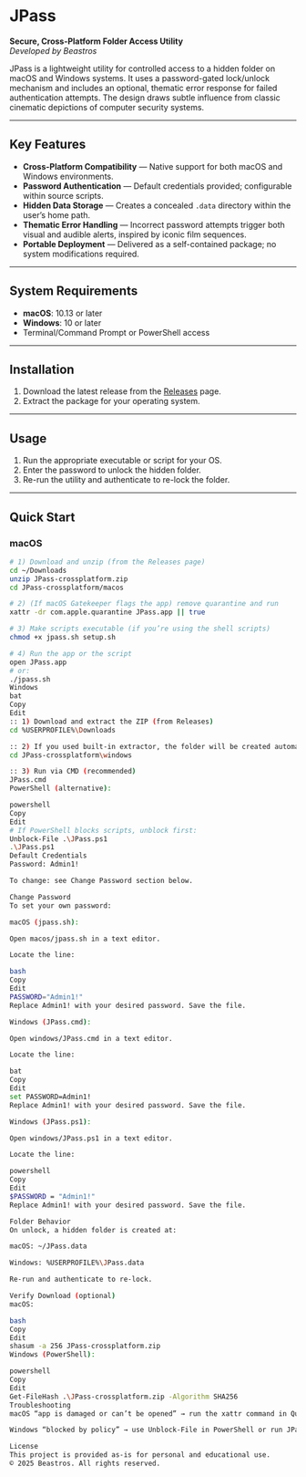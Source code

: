# JPass  
**Secure, Cross-Platform Folder Access Utility**  
*Developed by Beastros*  

JPass is a lightweight utility for controlled access to a hidden folder on macOS and Windows systems. It uses a password-gated lock/unlock mechanism and includes an optional, thematic error response for failed authentication attempts. The design draws subtle influence from classic cinematic depictions of computer security systems.  

---

## Key Features
- **Cross-Platform Compatibility** — Native support for both macOS and Windows environments.  
- **Password Authentication** — Default credentials provided; configurable within source scripts.  
- **Hidden Data Storage** — Creates a concealed `.data` directory within the user’s home path.  
- **Thematic Error Handling** — Incorrect password attempts trigger both visual and audible alerts, inspired by iconic film sequences.  
- **Portable Deployment** — Delivered as a self-contained package; no system modifications required.  

---

## System Requirements
- **macOS**: 10.13 or later  
- **Windows**: 10 or later  
- Terminal/Command Prompt or PowerShell access  

---

## Installation
1. Download the latest release from the [Releases](../../releases) page.  
2. Extract the package for your operating system.  

---

## Usage
1. Run the appropriate executable or script for your OS.  
2. Enter the password to unlock the hidden folder.  
3. Re-run the utility and authenticate to re-lock the folder.  

---

## Quick Start

### macOS
```bash
# 1) Download and unzip (from the Releases page)
cd ~/Downloads
unzip JPass-crossplatform.zip
cd JPass-crossplatform/macos

# 2) (If macOS Gatekeeper flags the app) remove quarantine and run
xattr -dr com.apple.quarantine JPass.app || true

# 3) Make scripts executable (if you’re using the shell scripts)
chmod +x jpass.sh setup.sh

# 4) Run the app or the script
open JPass.app
# or:
./jpass.sh
Windows
bat
Copy
Edit
:: 1) Download and extract the ZIP (from Releases)
cd %USERPROFILE%\Downloads

:: 2) If you used built-in extractor, the folder will be created automatically:
cd JPass-crossplatform\windows

:: 3) Run via CMD (recommended)
JPass.cmd
PowerShell (alternative):

powershell
Copy
Edit
# If PowerShell blocks scripts, unblock first:
Unblock-File .\JPass.ps1
.\JPass.ps1
Default Credentials
Password: Admin1!

To change: see Change Password section below.

Change Password
To set your own password:

macOS (jpass.sh):

Open macos/jpass.sh in a text editor.

Locate the line:

bash
Copy
Edit
PASSWORD="Admin1!"
Replace Admin1! with your desired password. Save the file.

Windows (JPass.cmd):

Open windows/JPass.cmd in a text editor.

Locate the line:

bat
Copy
Edit
set PASSWORD=Admin1!
Replace Admin1! with your desired password. Save the file.

Windows (JPass.ps1):

Open windows/JPass.ps1 in a text editor.

Locate the line:

powershell
Copy
Edit
$PASSWORD = "Admin1!"
Replace Admin1! with your desired password. Save the file.

Folder Behavior
On unlock, a hidden folder is created at:

macOS: ~/JPass.data

Windows: %USERPROFILE%\JPass.data

Re-run and authenticate to re-lock.

Verify Download (optional)
macOS:

bash
Copy
Edit
shasum -a 256 JPass-crossplatform.zip
Windows (PowerShell):

powershell
Copy
Edit
Get-FileHash .\JPass-crossplatform.zip -Algorithm SHA256
Troubleshooting
macOS “app is damaged or can’t be opened” → run the xattr command in Quick Start, then try open JPass.app again.

Windows “blocked by policy” → use Unblock-File in PowerShell or run JPass.cmd from an Administrator CMD if your org policies require it.

License
This project is provided as-is for personal and educational use.
© 2025 Beastros. All rights reserved.


